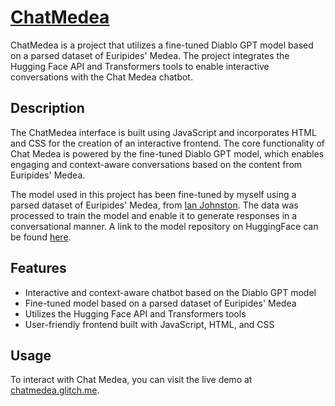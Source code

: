# [ChatMedea](https://chatmedea.glitch.me/)

ChatMedea is a project that utilizes a fine-tuned Diablo GPT model based on a parsed dataset of Euripides' Medea. The project integrates the Hugging Face API and Transformers tools to enable interactive conversations with the Chat Medea chatbot.

## Description

The ChatMedea  interface is built using JavaScript and incorporates HTML and CSS for the creation of an interactive frontend. The core functionality of Chat Medea is powered by the fine-tuned Diablo GPT model, which enables engaging and context-aware conversations based on the content from Euripides' Medea.

The model used in this project has been fine-tuned by myself using a parsed dataset of Euripides' Medea, from [Ian Johnston](https://www.google.com/search?q=medea+full+text&oq=medea+full+text&sourceid=chrome&ie=UTF-8). The data was processed to train the model and enable it to generate responses in a conversational manner. A link to the model repository on HuggingFace can be found [here](https://huggingface.co/ajpieroni/DiabloGPT-medium-medea?text=Hi.).

## Features

- Interactive and context-aware chatbot based on the Diablo GPT model
- Fine-tuned model based on a parsed dataset of Euripides' Medea
- Utilizes the Hugging Face API and Transformers tools
- User-friendly frontend built with JavaScript, HTML, and CSS

## Usage

To interact with Chat Medea, you can visit the live demo at [chatmedea.glitch.me](https://chatmedea.glitch.me/).
